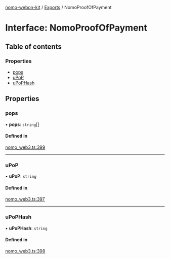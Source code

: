 [nomo-webon-kit](../README.md) / [Exports](../modules.md) / NomoProofOfPayment

# Interface: NomoProofOfPayment

## Table of contents

### Properties

- [pops](NomoProofOfPayment.md#pops)
- [uPoP](NomoProofOfPayment.md#upop)
- [uPoPHash](NomoProofOfPayment.md#upophash)

## Properties

### pops

• **pops**: `string`[]

#### Defined in

[nomo_web3.ts:399](https://github.com/nomo-app/nomo-webon-kit/blob/c209de5/nomo-webon-kit/src/nomo_web3.ts#L399)

___

### uPoP

• **uPoP**: `string`

#### Defined in

[nomo_web3.ts:397](https://github.com/nomo-app/nomo-webon-kit/blob/c209de5/nomo-webon-kit/src/nomo_web3.ts#L397)

___

### uPoPHash

• **uPoPHash**: `string`

#### Defined in

[nomo_web3.ts:398](https://github.com/nomo-app/nomo-webon-kit/blob/c209de5/nomo-webon-kit/src/nomo_web3.ts#L398)
